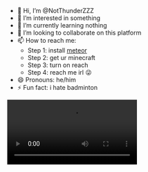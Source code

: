 - 👋 Hi, I’m @NotThunderZZZ
- 👀 I’m interested in something
- 🌱 I’m currently learning nothing
- 💞️ I’m looking to collaborate on this platform
- 📫 How to reach me:
   + Step 1: install [meteor](https://meteorclient.com/)
   + Step 2: get ur minecraft
   + Step 3: turn on reach
   + Step 4: reach me irl 😜
- 😄 Pronouns: he/him
- ⚡ Fun fact: i hate badminton

<video src="https://github.com/NotThunderZZZ/NotThunderZZZ/assets/169876550/b2c8dbee-eaa3-410a-afe7-cb2eb66e8e4a"></video>

<!---
NotThunderZZZ/NotThunderZZZ is a ✨ special ✨ repository because its `README.md` (this file) appears on your GitHub profile.
You can click the Preview link to take a look at your changes.
--->

